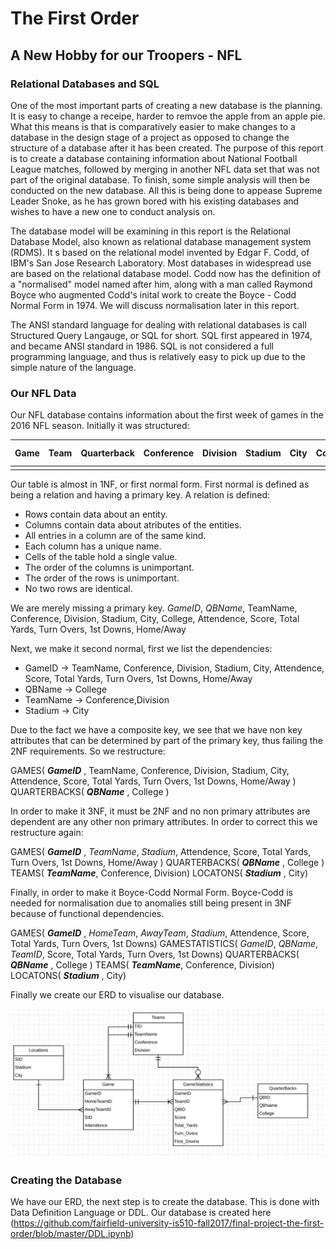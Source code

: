 # The First Order
## A New Hobby for our Troopers - NFL

### Relational Databases and SQL
One of the most important parts of creating a new database is the planning. It is easy to change a receipe, harder to remvoe the apple from an apple pie. What this means is that is comparatively easier to make changes to a database in the design stage of a project as opposed to change the structure of a database after it has been created. The purpose of this report is to create a database containing information about National Football League matches, followed by merging in another NFL data set that was not part of the original database. To finish, some simple analysis will then be conducted on the new database. All this is being done to appease Supreme Leader Snoke, as he has grown bored with his existing databases and wishes to have a new one to conduct analysis on.

The database model will be examining in this report is the Relational Database Model, also known as relational database management system (RDMS). It s based on the relational model invented by Edgar F. Codd, of IBM's San Jose Research Laboratory. Most databases in widespread use are based on the relational database model. Codd now has the definition of a "normalised" model named after him, along with a man called Raymond Boyce who augmented Codd's inital work to create the Boyce - Codd Normal Form in 1974. We will discuss normalisation later in this report.

The ANSI standard language for dealing with relational databases is call Structured Query Langauge, or SQL for short. SQL first appeared in 1974, and became ANSI standard in 1986. SQL is not considered a full programming language, and thus is relatively easy to pick up due to the simple nature of the language.

### Our NFL Data
Our NFL database contains information about the first week of games in the 2016 NFL season. Initially it was structured:


|Game| Team | Quarterback | Conference | Division | Stadium | City | College | Attendence | Score | Total Yards | Turn Overs | 1st Downs |Home/Away|
|-----|------|-------------|------------|----------|---------|------|---------|------------|-------|-------------|------------|-----------|---------|
|    |      |             |            |          |         |      |         |            |       |             |            |           |         |    |


Our table is almost in 1NF, or first normal form. First normal is defined as being a relation and having a primary key. A relation is defined:
* Rows contain data about an entity.
* Columns contain data about atributes of the entities.
* All entries in a column are of the same kind.
* Each column has a unique name.
* Cells of the table hold a single value.
* The order of the columns is unimportant.
* The order of the rows is unimportant.
* No two rows are identical.

We are merely missing a primary key. 
_GameID_, _QBName_, TeamName, Conference, Division, Stadium, City, College, Attendence, Score, Total Yards, Turn Overs, 1st Downs, Home/Away

Next, we make it second normal, first we list the dependencies:

* GameID -> TeamName, Conference, Division, Stadium, City, Attendence, Score, Total Yards, Turn Overs, 1st Downs, Home/Away
* QBName ->  College
* TeamName -> Conference,Division
* Stadium -> City

Due to the fact we have a composite key, we see that we have non key attributes that can be determined by part of the primary key, thus failing the 2NF requirements. So we restructure:

GAMES( ___GameID___ , TeamName, Conference, Division, Stadium, City, Attendence, Score, Total Yards, Turn Overs, 1st Downs, Home/Away )
QUARTERBACKS( ___QBName___ , College )

In order to make it 3NF, it must be 2NF and no non primary attributes are dependent are any other non primary attributes. In order to correct this we restructure again:

GAMES( ___GameID___ , *TeamName*, *Stadium*, Attendence, Score, Total Yards, Turn Overs, 1st Downs, Home/Away )
QUARTERBACKS( ___QBName___ , College )
TEAMS( ___TeamName___, Conference, Division)
LOCATONS( ___Stadium___ , City)

Finally, in order to make it Boyce-Codd Normal Form. Boyce-Codd is needed for normalisation due to anomalies still being present in 3NF because of functional dependencies.

GAMES( ___GameID___ , *HomeTeam*, *AwayTeam*, *Stadium*, Attendence, Score, Total Yards, Turn Overs, 1st Downs)
GAMESTATISTICS( *GameID*, *QBName*, *TeamID*, Score, Total Yards, Turn Overs, 1st Downs)
QUARTERBACKS( ___QBName___ , College )
TEAMS( ___TeamName___, Conference, Division)
LOCATONS( ___Stadium___ , City)

Finally we create our ERD to visualise our database.

![ERD](https://github.com/fairfield-university-is510-fall2017/final-project-the-first-order/blob/master/Football_ERD.PNG)

### Creating the Database
We have our ERD, the next step is to create the database. This is done with Data Definition Language or DDL. Our database is created here (https://github.com/fairfield-university-is510-fall2017/final-project-the-first-order/blob/master/DDL.ipynb)




